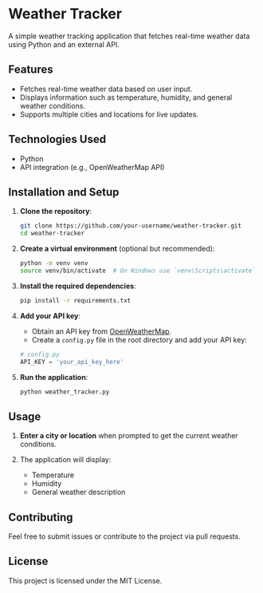 # Weather Tracker

A simple weather tracking application that fetches real-time weather data using Python and an external API.

## Features

- Fetches real-time weather data based on user input.
- Displays information such as temperature, humidity, and general weather conditions.
- Supports multiple cities and locations for live updates.

## Technologies Used

- Python
- API integration (e.g., OpenWeatherMap API)

## Installation and Setup

1. **Clone the repository**:

    ```bash
    git clone https://github.com/your-username/weather-tracker.git
    cd weather-tracker
    ```

2. **Create a virtual environment** (optional but recommended):

    ```bash
    python -m venv venv
    source venv/bin/activate  # On Windows use `venv\Scripts\activate`
    ```

3. **Install the required dependencies**:

    ```bash
    pip install -r requirements.txt
    ```

4. **Add your API key**:

    - Obtain an API key from [OpenWeatherMap](https://openweathermap.org/api).
    - Create a `config.py` file in the root directory and add your API key:
    
    ```python
    # config.py
    API_KEY = 'your_api_key_here'
    ```

5. **Run the application**:

    ```bash
    python weather_tracker.py
    ```

## Usage

1. **Enter a city or location** when prompted to get the current weather conditions.

2. The application will display:
   - Temperature
   - Humidity
   - General weather description

## Contributing

Feel free to submit issues or contribute to the project via pull requests.

## License

This project is licensed under the MIT License.
